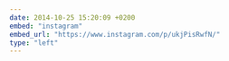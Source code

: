 ```yaml
---
date: 2014-10-25 15:20:09 +0200
embed: "instagram"
embed_url: "https://www.instagram.com/p/ukjPisRwfN/"
type: "left"
---
```

